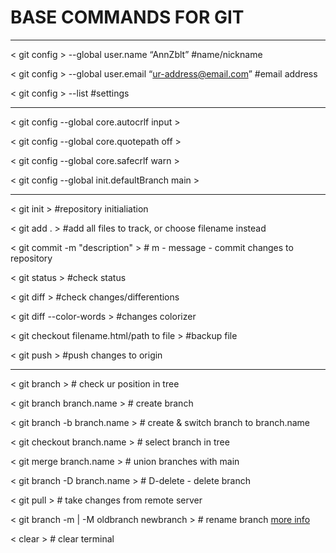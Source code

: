 # BASE COMMANDS FOR GIT

***
< git config > --global user.name “AnnZblt” #name/nickname

< git config > --global user.email “ur-address@email.com” #email address

< git config > --list #settings 

***
< git config --global core.autocrlf input >

< git config --global core.quotepath off >

< git config --global core.safecrlf warn >

< git config --global init.defaultBranch main >
***

< git init > #repository initialiation 

< git add . > #add all files to track, or choose filename instead

< git commit -m "description" > # m - message - commit changes to repository

< git status > #check status 

< git diff > #check changes/differentions 

< git diff --color-words > #changes colorizer

< git checkout filename.html/path to file > #backup file

< git push > #push changes to origin
***

< git branch > # check ur position in tree 

< git branch branch.name > # create branch 

< git branch -b branch.name > # create & switch branch to branch.name 

< git checkout branch.name > # select branch in tree 

< git merge branch.name > # union branches with main

< git branch -D branch.name > # D-delete - delete branch 

< git pull > # take changes from remote server 

< git branch -m | -M oldbranch newbranch > # rename branch [more info](https://u.to/hqddHQ)

< clear > # clear terminal
